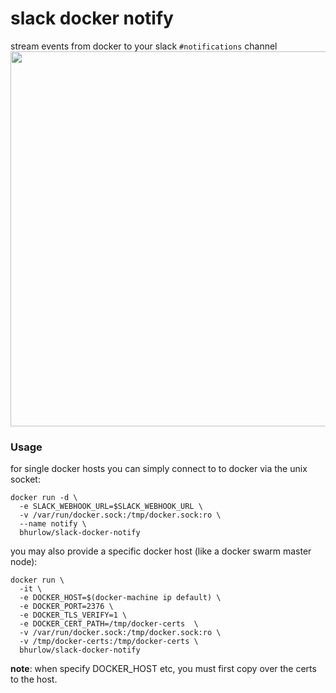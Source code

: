 # slack docker notify

stream events from docker to your slack `#notifications` channel 
<img style="width:600px;" src="https://raw.githubusercontent.com/bhurlow/slocker/master/pic.png" />

### Usage

for single docker hosts you can simply connect to to docker via the unix socket:

```
docker run -d \
  -e SLACK_WEBHOOK_URL=$SLACK_WEBHOOK_URL \
  -v /var/run/docker.sock:/tmp/docker.sock:ro \
  --name notify \ 
  bhurlow/slack-docker-notify 
```

you may also provide a specific docker host (like a docker swarm master node):

```
docker run \
  -it \
  -e DOCKER_HOST=$(docker-machine ip default) \
  -e DOCKER_PORT=2376 \
  -e DOCKER_TLS_VERIFY=1 \
  -e DOCKER_CERT_PATH=/tmp/docker-certs  \
  -v /var/run/docker.sock:/tmp/docker.sock:ro \
  -v /tmp/docker-certs:/tmp/docker-certs \
  bhurlow/slack-docker-notify
```

**note**: when specify DOCKER_HOST etc, you must first copy over the certs to the host.
